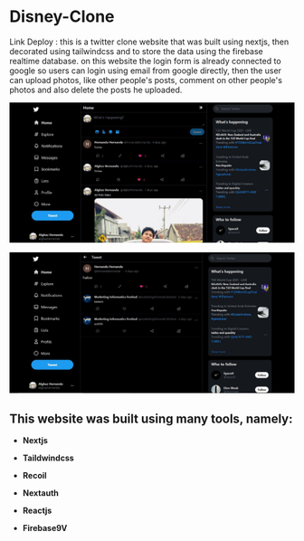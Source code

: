 # Disney-Clone 

Link Deploy : 
this is a twitter clone website that was built using nextjs, then decorated using tailwindcss and to store the data using the firebase realtime database. on this website the login form is already connected to google so users can login using email from google directly, then the user can upload photos, like other people's posts, comment on other people's photos and also delete the posts he uploaded.


![home Image](https://github.com/AlghazHernanda/twitter-clone/blob/main/home.JPG?raw=true)

![home Image](https://github.com/AlghazHernanda/twitter-clone/blob/main/comment.JPG?raw=true)

## This website was built using many tools, namely:
- **Nextjs**

- **Taildwindcss**
   
- **Recoil** 

- **Nextauth**
 
- **Reactjs**

- **Firebase9V**



